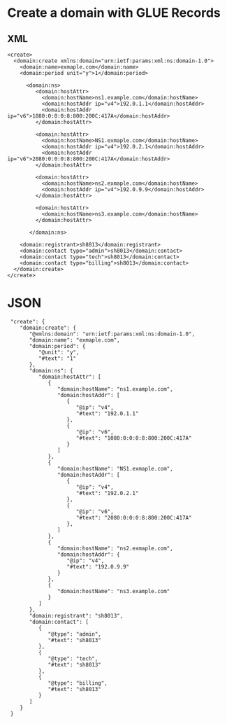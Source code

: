 # Create a domain with GLUE Records

## XML

    <create>
      <domain:create xmlns:domain="urn:ietf:params:xml:ns:domain-1.0">
        <domain:name>exmaple.com</domain:name>
        <domain:period unit="y">1</domain:period>

          <domain:ns>
             <domain:hostAttr>
               <domain:hostName>ns1.example.com</domain:hostName>
               <domain:hostAddr ip="v4">192.0.1.1</domain:hostAddr>
               <domain:hostAddr ip="v6">1080:0:0:0:8:800:200C:417A</domain:hostAddr>
             </domain:hostAttr>

             <domain:hostAttr>
               <domain:hostName>NS1.exmaple.com</domain:hostName>
               <domain:hostAddr ip="v4">192.0.2.1</domain:hostAddr>
               <domain:hostAddr ip="v6">2080:0:0:0:8:800:200C:417A</domain:hostAddr>
             </domain:hostAttr>

             <domain:hostAttr>
               <domain:hostName>ns2.exmaple.com</domain:hostName>
               <domain:hostAddr ip="v4">192.0.9.9</domain:hostAddr>
             </domain:hostAttr>

             <domain:hostAttr>
               <domain:hostName>ns3.example.com</domain:hostName>
             </domain:hostAttr>

           </domain:ns>

        <domain:registrant>sh8013</domain:registrant>
        <domain:contact type="admin">sh8013</domain:contact>
        <domain:contact type="tech">sh8013</domain:contact>
        <domain:contact type="billing">sh8013</domain:contact>
      </domain:create>
    </create>

# JSON

     "create": {
        "domain:create": {
           "@xmlns:domain": "urn:ietf:params:xml:ns:domain-1.0",
           "domain:name": "exmaple.com",
           "domain:period": {
              "@unit": "y",
              "#text": "1"
           },
           "domain:ns": {
              "domain:hostAttr": [
                 {
                    "domain:hostName": "ns1.example.com",
                    "domain:hostAddr": [
                       {
                          "@ip": "v4",
                          "#text": "192.0.1.1"
                       },
                       {
                          "@ip": "v6",
                          "#text": "1080:0:0:0:8:800:200C:417A"
                       }
                    ]
                 },
                 {
                    "domain:hostName": "NS1.exmaple.com",
                    "domain:hostAddr": [
                       {
                          "@ip": "v4",
                          "#text": "192.0.2.1"
                       },
                       {
                          "@ip": "v6",
                          "#text": "2080:0:0:0:8:800:200C:417A"
                       },
                    ]
                 },
                 {
                    "domain:hostName": "ns2.exmaple.com",
                    "domain:hostAddr": {
                       "@ip": "v4",
                       "#text": "192.0.9.9"
                    }
                 },
                 {
                    "domain:hostName": "ns3.example.com"
                 }
              ]
           },
           "domain:registrant": "sh8013",
           "domain:contact": [
              {
                 "@type": "admin",
                 "#text": "sh8013"
              },
              {
                 "@type": "tech",
                 "#text": "sh8013"
              },
              {
                 "@type": "billing",
                 "#text": "sh8013"
              }
           ]
        }
     }
